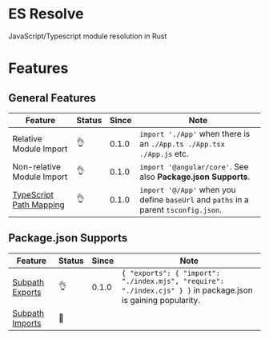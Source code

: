 # ES Resolve

JavaScript/Typescript module resolution in Rust

# Features

## General Features

| Feature | Status | Since  | Note |
|---|---|---|---|
| Relative Module Import | 👌 | 0.1.0 | `import './App'` when there is an `./App.ts ./App.tsx ./App.js` etc.
| Non-relative Module Import | 👌 | 0.1.0 | `import '@angular/core'`. See also **Package.json Supports**.
| [TypeScript Path Mapping](https://www.typescriptlang.org/docs/handbook/module-resolution.html#path-mapping) | 👌 | 0.1.0 | `import '@/App'` when you define `baseUrl` and `paths` in a parent `tsconfig.json`.

## Package.json Supports

| Feature | Status | Since  | Note |
|---|---|---|---|
| [Subpath Exports](https://nodejs.org/api/packages.html#subpath-exports) | 👌 | 0.1.0 | `{ "exports": { "import": "./index.mjs", "require": "./index.cjs" } }` in package.json is gaining popularity.
| [Subpath Imports](https://nodejs.org/api/packages.html#subpath-imports) | 👷 |  | 

